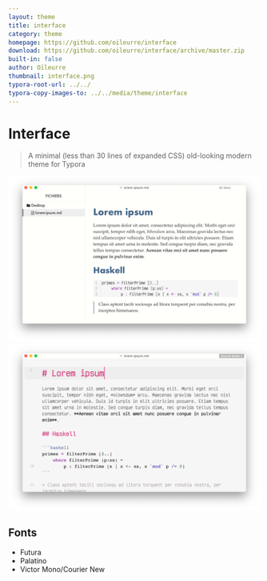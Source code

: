 ```yaml
---
layout: theme
title: interface
category: theme
homepage: https://github.com/oileurre/interface
download: https://github.com/oileurre/interface/archive/master.zip
built-in: false
author: Oïleurre
thumbnail: interface.png
typora-root-url: ../../
typora-copy-images-to: ../../media/theme/interface
---
```


# Interface

> A minimal (less than 30 lines of expanded CSS) old-looking modern theme for Typora

![](/media/theme/interface/preview.png)
![](/media/theme/interface/source.png)

## Fonts

* Futura
* Palatino
* Victor Mono/Courier New
